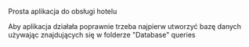 Prosta aplikacja do obsługi hotelu

Aby aplikacja działała poprawnie trzeba najpierw utworzyć bazę danych używając znajdujących się w folderze "Database" queries
